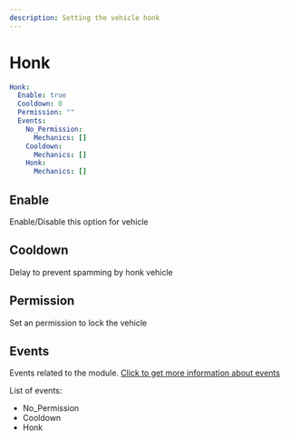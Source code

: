 ```yaml
---
description: Setting the vehicle honk
---
```


# Honk

```yaml
Honk:
  Enable: true
  Cooldown: 0
  Permission: ""
  Events:
    No_Permission:
      Mechanics: []
    Cooldown:
      Mechanics: []
    Honk:
      Mechanics: []
```

## Enable

Enable/Disable this option for vehicle

## Cooldown

Delay to prevent spamming by honk vehicle

## Permission

Set an permission to lock the vehicle

## Events

Events related to the module.  [Click to get more information about events](../events-mechanics/)

List of events:

* No\_Permission
* Cooldown
* Honk

